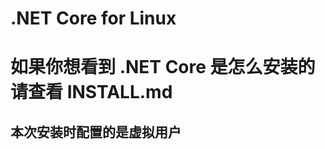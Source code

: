 .NET Core for Linux
===================================

# 如果你想看到 .NET Core 是怎么安装的 请查看 INSTALL.md
## 本次安装时配置的是虚拟用户
